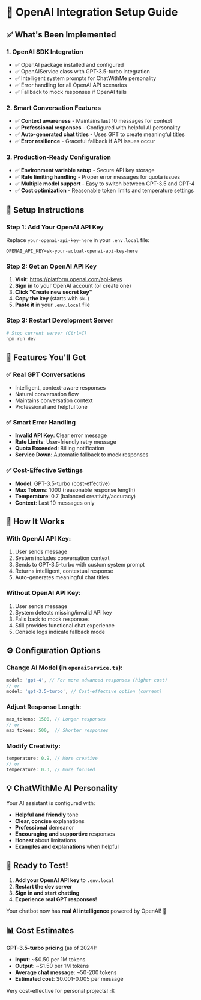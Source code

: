 # 🤖 OpenAI Integration Setup Guide

## ✅ **What's Been Implemented**

### **1. OpenAI SDK Integration**
- ✅ OpenAI package installed and configured
- ✅ OpenAIService class with GPT-3.5-turbo integration
- ✅ Intelligent system prompts for ChatWithMe personality
- ✅ Error handling for all OpenAI API scenarios
- ✅ Fallback to mock responses if OpenAI fails

### **2. Smart Conversation Features**
- ✅ **Context awareness** - Maintains last 10 messages for context
- ✅ **Professional responses** - Configured with helpful AI personality
- ✅ **Auto-generated chat titles** - Uses GPT to create meaningful titles
- ✅ **Error resilience** - Graceful fallback if API issues occur

### **3. Production-Ready Configuration**
- ✅ **Environment variable setup** - Secure API key storage
- ✅ **Rate limiting handling** - Proper error messages for quota issues
- ✅ **Multiple model support** - Easy to switch between GPT-3.5 and GPT-4
- ✅ **Cost optimization** - Reasonable token limits and temperature settings

## 🔧 **Setup Instructions**

### **Step 1: Add Your OpenAI API Key**
Replace `your-openai-api-key-here` in your `.env.local` file:

```env
OPENAI_API_KEY=sk-your-actual-openai-api-key-here
```

### **Step 2: Get an OpenAI API Key**
1. **Visit**: https://platform.openai.com/api-keys
2. **Sign in** to your OpenAI account (or create one)
3. **Click "Create new secret key"**
4. **Copy the key** (starts with `sk-`)
5. **Paste it** in your `.env.local` file

### **Step 3: Restart Development Server**
```bash
# Stop current server (Ctrl+C)
npm run dev
```

## 🎯 **Features You'll Get**

### **✅ Real GPT Conversations**
- Intelligent, context-aware responses
- Natural conversation flow
- Maintains conversation context
- Professional and helpful tone

### **✅ Smart Error Handling**
- **Invalid API Key**: Clear error message
- **Rate Limits**: User-friendly retry message  
- **Quota Exceeded**: Billing notification
- **Service Down**: Automatic fallback to mock responses

### **✅ Cost-Effective Settings**
- **Model**: GPT-3.5-turbo (cost-effective)
- **Max Tokens**: 1000 (reasonable response length)
- **Temperature**: 0.7 (balanced creativity/accuracy)
- **Context**: Last 10 messages only

## 🔄 **How It Works**

### **With OpenAI API Key:**
1. User sends message
2. System includes conversation context
3. Sends to GPT-3.5-turbo with custom system prompt
4. Returns intelligent, contextual response
5. Auto-generates meaningful chat titles

### **Without OpenAI API Key:**
1. User sends message  
2. System detects missing/invalid API key
3. Falls back to mock responses
4. Still provides functional chat experience
5. Console logs indicate fallback mode

## ⚙️ **Configuration Options**

### **Change AI Model** (in `openaiService.ts`):
```typescript
model: 'gpt-4', // For more advanced responses (higher cost)
// or
model: 'gpt-3.5-turbo', // Cost-effective option (current)
```

### **Adjust Response Length**:
```typescript
max_tokens: 1500, // Longer responses
// or  
max_tokens: 500,  // Shorter responses
```

### **Modify Creativity**:
```typescript
temperature: 0.9, // More creative
// or
temperature: 0.3, // More focused
```

## 💡 **ChatWithMe AI Personality**

Your AI assistant is configured with:
- **Helpful and friendly** tone
- **Clear, concise** explanations
- **Professional** demeanor
- **Encouraging and supportive** responses
- **Honest** about limitations
- **Examples and explanations** when helpful

## 🚀 **Ready to Test!**

1. **Add your OpenAI API key** to `.env.local`
2. **Restart the dev server**
3. **Sign in and start chatting**
4. **Experience real GPT responses!**

Your chatbot now has **real AI intelligence** powered by OpenAI! 🎉

## 📊 **Cost Estimates**

**GPT-3.5-turbo pricing** (as of 2024):
- **Input**: ~$0.50 per 1M tokens
- **Output**: ~$1.50 per 1M tokens  
- **Average chat message**: ~50-200 tokens
- **Estimated cost**: $0.001-0.005 per message

Very cost-effective for personal projects! 💰
